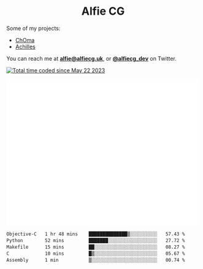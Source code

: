 <h1 align="center">Alfie CG</h1>

Some of my projects:
* [ChOma](https://github.com/opa334/ChOma)
* [Achilles](https://github.com/alfiecg24/Achilles)

You can reach me at **alfie@alfiecg.uk**, or **[@alfiecg_dev](https://twitter.com/alfiecg_dev)** on Twitter.

<a href="https://wakatime.com/@61592169-b9cf-4af8-b6fa-8ac7d4369b01"><img src="https://wakatime.com/badge/user/61592169-b9cf-4af8-b6fa-8ac7d4369b01.svg" alt="Total time coded since May 22 2023" /></a>


<img align="center" src="/github-metrics.svg" alt="Metrics" width="500">

 <!--[![GitHub Streak](https://streak-stats.demolab.com/?user=alfiecg24)](https://git.io/streak-stats)-->

<!--START_SECTION:waka-->

```txt
Objective-C   1 hr 48 mins    ██████████████▒░░░░░░░░░░   57.43 %
Python        52 mins         ███████░░░░░░░░░░░░░░░░░░   27.72 %
Makefile      15 mins         ██░░░░░░░░░░░░░░░░░░░░░░░   08.27 %
C             10 mins         █▒░░░░░░░░░░░░░░░░░░░░░░░   05.67 %
Assembly      1 min           ▒░░░░░░░░░░░░░░░░░░░░░░░░   00.74 %
```

<!--END_SECTION:waka-->
